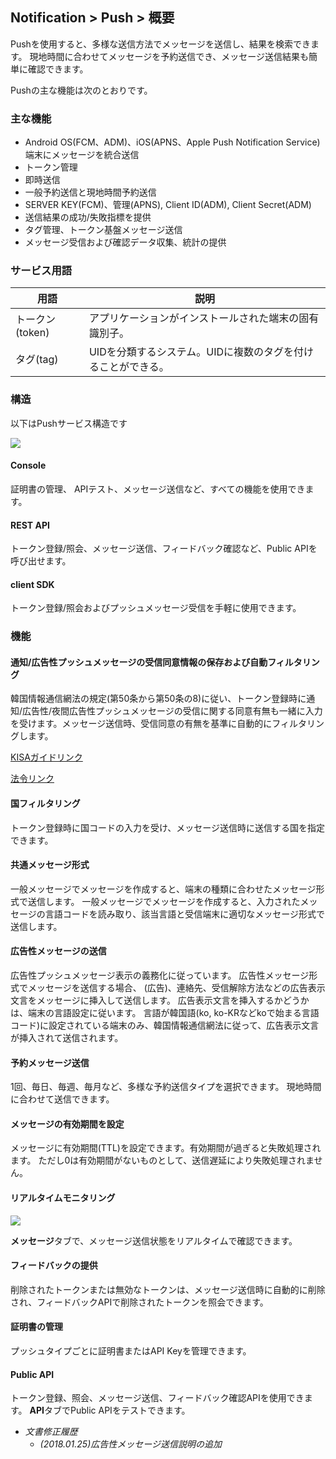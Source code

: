 ## Notification > Push > 概要

Pushを使用すると、多様な送信方法でメッセージを送信し、結果を検索できます。
現地時間に合わせてメッセージを予約送信でき、メッセージ送信結果も簡単に確認できます。

Pushの主な機能は次のとおりです。

### 主な機能

- Android OS(FCM、ADM)、iOS(APNS、Apple Push Notification Service)端末にメッセージを統合送信
- トークン管理
- 即時送信
- 一般予約送信と現地時間予約送信
- SERVER KEY(FCM)、管理(APNS), Client ID(ADM), Client Secret(ADM)
- 送信結果の成功/失敗指標を提供
- タグ管理、トークン基盤メッセージ送信
- メッセージ受信および確認データ収集、統計の提供

### サービス用語

| 用語 | 説明                              |
| --------- | --------------------------------------- |
| トークン(token) | アプリケーションがインストールされた端末の固有識別子。                 |
| タグ(tag)   | UIDを分類するシステム。UIDに複数のタグを付けることができる。 |

### 構造

以下はPushサービス構造です

![](http://static.toastoven.net/prod_push/19-03-26/overview_en.png)

#### Console

証明書の管理、 APIテスト、メッセージ送信など、すべての機能を使用できます。

#### REST API

トークン登録/照会、メッセージ送信、フィードバック確認など、Public APIを呼び出せます。

#### client SDK
トークン登録/照会およびプッシュメッセージ受信を手軽に使用できます。

### 機能

#### 通知/広告性プッシュメッセージの受信同意情報の保存および自動フィルタリング

韓国情報通信網法の規定(第50条から第50条の8)に従い、トークン登録時に通知/広告性/夜間広告性プッシュメッセージの受信に関する同意有無も一緒に入力を受けます。メッセージ送信時、受信同意の有無を基準に自動的にフィルタリングします。

[KISAガイドリンク](https://spam.kisa.or.kr/spam/sub62.do)

[法令リンク](http://www.law.go.kr/lsEfInfoP.do?lsiSeq=123210#)

#### 国フィルタリング

トークン登録時に国コードの入力を受け、メッセージ送信時に送信する国を指定できます。

#### 共通メッセージ形式

一般メッセージでメッセージを作成すると、端末の種類に合わせたメッセージ形式で送信します。
一般メッセージでメッセージを作成すると、入力されたメッセージの言語コードを読み取り、該当言語と受信端末に適切なメッセージ形式で送信します。

#### 広告性メッセージの送信

広告性プッシュメッセージ表示の義務化に従っています。
広告性メッセージ形式でメッセージを送信する場合、 (広告)、連絡先、受信解除方法などの広告表示文言をメッセージに挿入して送信します。
広告表示文言を挿入するかどうかは、端末の言語設定に従います。
言語が韓国語(ko, ko-KRなどkoで始まる言語コード)に設定されている端末のみ、韓国情報通信網法に従って、広告表示文言が挿入されて送信されます。

#### 予約メッセージ送信

1回、毎日、毎週、毎月など、多様な予約送信タイプを選択できます。
現地時間に合わせて送信できます。

#### メッセージの有効期間を設定

メッセージに有効期間(TTL)を設定できます。有効期間が過ぎると失敗処理されます。
ただし0は有効期間がないものとして、送信遅延により失敗処理されません。

#### リアルタイムモニタリング

![](http://static.toastoven.net/prod_push/img_03.png)

**メッセージ**タブで、メッセージ送信状態をリアルタイムで確認できます。

#### フィードバックの提供

削除されたトークンまたは無効なトークンは、メッセージ送信時に自動的に削除され、フィードバックAPIで削除されたトークンを照会できます。

#### 証明書の管理

プッシュタイプごとに証明書またはAPI Keyを管理できます。

#### Public API

トークン登録、照会、メッセージ送信、フィードバック確認APIを使用できます。
**API**タブでPublic APIをテストできます。

* *文書修正履歴*
    * *(2018.01.25)広告性メッセージ送信説明の追加*
